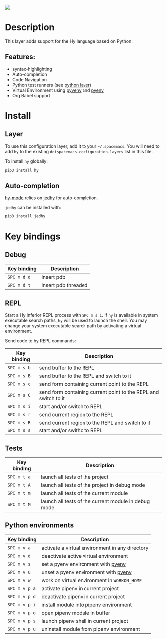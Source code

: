 ![](img/hy.png)

# Description

This layer adds support for the Hy language based on Python.

## Features:

-   syntax-highlighting
-   Auto-completion
-   Code Navigation
-   Python test runners (see [python layer](../python/README.org))
-   Virtual Environment using
    [pyvenv](https://github.com/jorgenschaefer/pyvenv) and
    [pyenv](https://github.com/yyuu/pyenv)
-   Org Babel support

# Install

## Layer

To use this configuration layer, add it to your `~/.spacemacs`. You will
need to add `hy` to the existing `dotspacemacs-configuration-layers`
list in this file.

To install `hy` globally:

``` bash
pip3 install hy
```

## Auto-completion

[hy-mode](https://github.com/hylang/hy-mode) relies on
[jedhy](https://github.com/ekaschalk/jedhy) for auto-completion.

`jedhy` can be installed with:

``` bash
pip3 install jedhy
```

# Key bindings

## Debug

| Key binding | Description         |
|-------------|---------------------|
| `SPC m d d` | insert pdb          |
| `SPC m d t` | insert pdb threaded |

## REPL

Start a Hy inferior REPL process with `SPC m s i`. If `hy` is available
in system executable search paths, `hy` will be used to launch the
shell. You may change your system executable search path by activating a
virtual environment.

Send code to hy REPL commands:

| Key binding | Description                                                     |
|-------------|-----------------------------------------------------------------|
| `SPC m s b` | send buffer to the REPL                                         |
| `SPC m s B` | send buffer to the REPL and switch to it                        |
| `SPC m s c` | send form containing current point to the REPL                  |
| `SPC m s C` | send form containing current point to the REPL and switch to it |
| `SPC m s i` | start and/or switch to REPL                                     |
| `SPC m s r` | send current region to the REPL                                 |
| `SPC m s R` | send current region to the REPL and switch to it                |
| `SPC m s s` | start and/or swithc to REPL                                     |

## Tests

| Key binding | Description                                          |
|-------------|------------------------------------------------------|
| `SPC m t a` | launch all tests of the project                      |
| `SPC m t A` | launch all tests of the project in debug mode        |
| `SPC m t m` | launch all tests of the current module               |
| `SPC m t M` | launch all tests of the current module in debug mode |

## Python environments

| Key binding   | Description                                                            |
|---------------|------------------------------------------------------------------------|
| `SPC m v a`   | activate a virtual environment in any directory                        |
| `SPC m v d`   | deactivate active virtual environment                                  |
| `SPC m v s`   | set a pyenv environment with [pyenv](https://github.com/pyenv/pyenv)   |
| `SPC m v u`   | unset a pyenv environment with [pyenv](https://github.com/pyenv/pyenv) |
| `SPC m v w`   | work on virtual environment in `WORKON_HOME`                           |
| `SPC m v p a` | activate pipenv in current project                                     |
| `SPC m v p d` | deactivate pipenv in current project                                   |
| `SPC m v p i` | install module into pipenv environment                                 |
| `SPC m v p o` | open pipenv module in buffer                                           |
| `SPC m v p s` | launch pipenv shell in current project                                 |
| `SPC m v p u` | uninstall module from pipenv environment                               |
